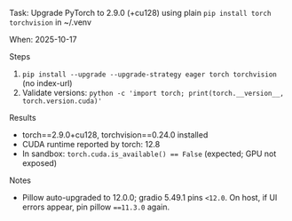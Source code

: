 Task: Upgrade PyTorch to 2.9.0 (+cu128) using plain `pip install torch torchvision` in ~/.venv

When: 2025-10-17

Steps
1) `pip install --upgrade --upgrade-strategy eager torch torchvision` (no index-url)
2) Validate versions: `python -c 'import torch; print(torch.__version__, torch.version.cuda)'`

Results
- torch==2.9.0+cu128, torchvision==0.24.0 installed
- CUDA runtime reported by torch: 12.8
- In sandbox: `torch.cuda.is_available() == False` (expected; GPU not exposed)

Notes
- Pillow auto-upgraded to 12.0.0; gradio 5.49.1 pins `<12.0`. On host, if UI errors appear, pin pillow `==11.3.0` again.
